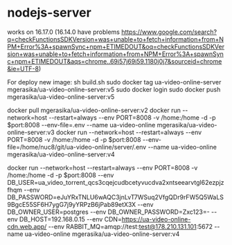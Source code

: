 # nodejs-server

works on 16.17.0 (16.14.0 have problems https://www.google.com/search?q=checkFunctionsSDKVersion+was+unable+to+fetch+information+from+NPM+Error%3A+spawnSync+npm+ETIMEDOUT&oq=checkFunctionsSDKVersion+was+unable+to+fetch+information+from+NPM+Error%3A+spawnSync+npm+ETIMEDOUT&aqs=chrome..69i57j69i59.1180j0j7&sourceid=chrome&ie=UTF-8)

For deploy new image:
sh build.sh
sudo docker tag ua-video-online-server mgerasika/ua-video-online-server:v5
sudo docker login
sudo docker push mgerasika/ua-video-online-server:v5

docker pull mgerasika/ua-video-online-server:v2
docker run --network=host --restart=always --env PORT=8008 -v /home:/home -d -p $port:8008 --env-file=.env --name ua-video-online mgerasika/ua-video-online-server:v3
docker run --network=host --restart=always --env PORT=8008 -v /home:/home -d -p $port:8008 --env-file=/home/nuc8/git/ua-video-online/server/.env --name ua-video-online mgerasika/ua-video-online-server:v4

docker run --network=host --restart=always --env PORT=8008 -v /home:/home -d -p $port:8008
 --env DB_USER=ua_video_torrent_qcs3cqejcudbcetyvucdva2xntseearvtgl62ezpjzfhqm
 --env DB_PASSWORD=eJuYRxTNLU6wAQC3jnLvT7WSuq2VfgQDr9rFW5Q5WaLS9BgcE55SF6H7ygG7j9yYRPzB6jPab89etX3X
 --env DB_OWNER_USER=postgres
 --env DB_OWNER_PASSWORD=Zxc123=-
 --env DB_HOST=192.168.0.15
 --env CDN=https://ua-video-online-cdn.web.app/
 --env RABBIT_MQ=amqp://test:test@178.210.131.101:5672 
 --name ua-video-online mgerasika/ua-video-online-server:v4
